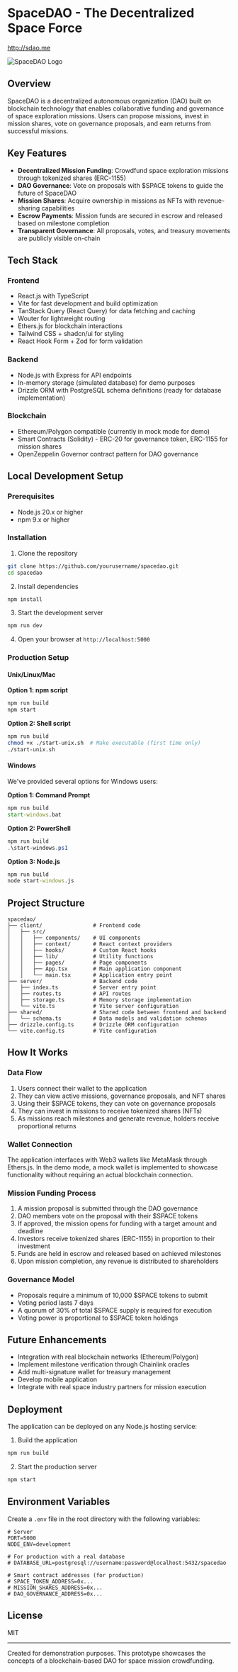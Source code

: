 

# SpaceDAO - The Decentralized Space Force
http://sdao.me

![SpaceDAO Logo](generated-icon.png)

## Overview

SpaceDAO is a decentralized autonomous organization (DAO) built on blockchain technology that enables collaborative funding and governance of space exploration missions. Users can propose missions, invest in mission shares, vote on governance proposals, and earn returns from successful missions.

## Key Features

- **Decentralized Mission Funding**: Crowdfund space exploration missions through tokenized shares (ERC-1155)
- **DAO Governance**: Vote on proposals with $SPACE tokens to guide the future of SpaceDAO
- **Mission Shares**: Acquire ownership in missions as NFTs with revenue-sharing capabilities
- **Escrow Payments**: Mission funds are secured in escrow and released based on milestone completion
- **Transparent Governance**: All proposals, votes, and treasury movements are publicly visible on-chain

## Tech Stack

### Frontend 
- React.js with TypeScript
- Vite for fast development and build optimization
- TanStack Query (React Query) for data fetching and caching
- Wouter for lightweight routing
- Ethers.js for blockchain interactions
- Tailwind CSS + shadcn/ui for styling
- React Hook Form + Zod for form validation

### Backend
- Node.js with Express for API endpoints
- In-memory storage (simulated database) for demo purposes
- Drizzle ORM with PostgreSQL schema definitions (ready for database implementation)

### Blockchain
- Ethereum/Polygon compatible (currently in mock mode for demo)
- Smart Contracts (Solidity) - ERC-20 for governance token, ERC-1155 for mission shares
- OpenZeppelin Governor contract pattern for DAO governance

## Local Development Setup

### Prerequisites
- Node.js 20.x or higher
- npm 9.x or higher

### Installation

1. Clone the repository
```bash
git clone https://github.com/yourusername/spacedao.git
cd spacedao
```

2. Install dependencies
```bash
npm install
```

3. Start the development server
```bash
npm run dev
```

4. Open your browser at `http://localhost:5000`

### Production Setup

#### Unix/Linux/Mac
**Option 1: npm script**
```bash
npm run build
npm start
```

**Option 2: Shell script**
```bash
npm run build
chmod +x ./start-unix.sh  # Make executable (first time only)
./start-unix.sh
```

#### Windows
We've provided several options for Windows users:

**Option 1: Command Prompt**
```cmd
npm run build
start-windows.bat
```

**Option 2: PowerShell**
```powershell
npm run build
.\start-windows.ps1
```

**Option 3: Node.js**
```cmd
npm run build
node start-windows.js
```

## Project Structure

```
spacedao/
├── client/                # Frontend code
│   ├── src/
│   │   ├── components/    # UI components
│   │   ├── context/       # React context providers
│   │   ├── hooks/         # Custom React hooks
│   │   ├── lib/           # Utility functions
│   │   ├── pages/         # Page components
│   │   ├── App.tsx        # Main application component
│   │   └── main.tsx       # Application entry point
├── server/                # Backend code
│   ├── index.ts           # Server entry point
│   ├── routes.ts          # API routes
│   ├── storage.ts         # Memory storage implementation
│   └── vite.ts            # Vite server configuration
├── shared/                # Shared code between frontend and backend
│   └── schema.ts          # Data models and validation schemas
├── drizzle.config.ts      # Drizzle ORM configuration
└── vite.config.ts         # Vite configuration
```

## How It Works

### Data Flow
1. Users connect their wallet to the application
2. They can view active missions, governance proposals, and NFT shares
3. Using their $SPACE tokens, they can vote on governance proposals
4. They can invest in missions to receive tokenized shares (NFTs)
5. As missions reach milestones and generate revenue, holders receive proportional returns

### Wallet Connection
The application interfaces with Web3 wallets like MetaMask through Ethers.js. In the demo mode, a mock wallet is implemented to showcase functionality without requiring an actual blockchain connection.

### Mission Funding Process
1. A mission proposal is submitted through the DAO governance
2. DAO members vote on the proposal with their $SPACE tokens
3. If approved, the mission opens for funding with a target amount and deadline
4. Investors receive tokenized shares (ERC-1155) in proportion to their investment
5. Funds are held in escrow and released based on achieved milestones
6. Upon mission completion, any revenue is distributed to shareholders

### Governance Model
- Proposals require a minimum of 10,000 $SPACE tokens to submit
- Voting period lasts 7 days
- A quorum of 30% of total $SPACE supply is required for execution
- Voting power is proportional to $SPACE token holdings

## Future Enhancements
- Integration with real blockchain networks (Ethereum/Polygon)
- Implement milestone verification through Chainlink oracles
- Add multi-signature wallet for treasury management
- Develop mobile application
- Integrate with real space industry partners for mission execution

## Deployment

The application can be deployed on any Node.js hosting service:

1. Build the application
```bash
npm run build
```

2. Start the production server
```bash
npm start
```

## Environment Variables

Create a `.env` file in the root directory with the following variables:

```
# Server
PORT=5000
NODE_ENV=development

# For production with a real database
# DATABASE_URL=postgresql://username:password@localhost:5432/spacedao

# Smart contract addresses (for production)
# SPACE_TOKEN_ADDRESS=0x...
# MISSION_SHARES_ADDRESS=0x...
# DAO_GOVERNANCE_ADDRESS=0x...
```

## License

MIT

---

Created for demonstration purposes. This prototype showcases the concepts of a blockchain-based DAO for space mission crowdfunding.

